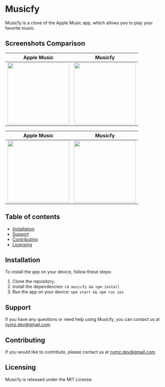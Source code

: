 # Musicfy

Musicfy is a clone of the Apple Music app, which allows you to play your favorite music.

## Screenshots Comparison


| Apple Music | Musicfy |
| --- | --- |
| <img src="https://i.ibb.co/LJg7FS6/signal-2023-01-01-233843-002.jpg" width="200" height="auto">  | <img src="https://i.ibb.co/wNWs9Cr/signal-2023-01-01-233843-003.jpg" width="200" height="auto"> |

| Apple Music | Musicfy |
| --- | --- |
| <img src="https://i.ibb.co/WyBWCVD/signal-2023-01-01-233843-004.jpg" width="200" height="auto"> | <img src="https://i.ibb.co/FBQBXHQ/signal-2023-01-01-233843-005.jpg" width="200" height="auto"> |

## Table of contents

- [Installation](#installation)
- [Support](#support)
- [Contributing](#contributing)
- [Licensing](#licensing)

## Installation

To install the app on your device, follow these steps:

1. Clone the repository.
2. Install the dependencies: `cd musicfy && npm install`
3. Run the app on your device: `npm start && npm run ios`

## Support

If you have any questions or need help using Musicfy, you can contact us at nymz.dev@gmail.com.

## Contributing

If you would like to contribute, please contact us at nymz.dev@gmail.com.

## Licensing

Musicfy is released under the MIT License.
